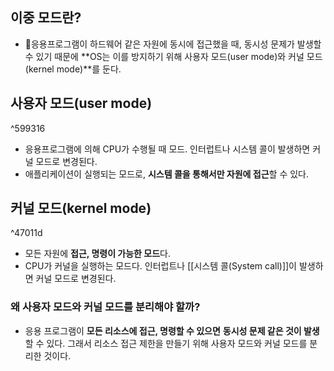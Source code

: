 ## 이중 모드란?
- 응용프로그램이 하드웨어 같은 자원에 동시에 접근했을 때, 동시성 문제가 발생할 수 있기 때문에 **OS는 이를 방지하기 위해 사용자 모드(user mode)와 커널 모드(kernel mode)**를 둔다.

## 사용자 모드(user mode)

^599316

- 응용프로그램에 의해 CPU가 수행될 때 모드. 인터럽트나 시스템 콜이 발생하면 커널 모드로 변경된다.
- 애플리케이션이 실행되는 모드로, **시스템 콜을 통해서만 자원에 접근**할 수 있다.

## 커널 모드(kernel mode)

^47011d

- 모든 자원에 **접근, 명령이 가능한 모드**다.
- CPU가 커널을 실행하는 모드다. 인터럽트나 [[시스템 콜(System call)]]이 발생하면 커널 모드로 변경된다.

### 왜 사용자 모드와 커널 모드를 분리해야 할까?
- 응용 프로그램이 **모든 리소스에 접근, 명령할 수 있으면** **동시성 문제 같은 것이 발생**할 수 있다. 그래서 리소스 접근 제한을 만들기 위해 사용자 모드와 커널 모드를 분리한 것이다.
